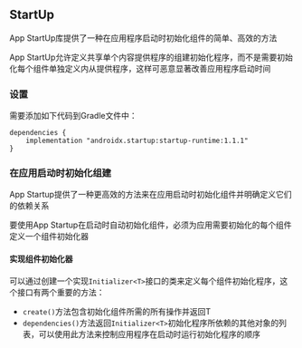 ## StartUp

App StartUp库提供了一种在应用程序启动时初始化组件的简单、高效的方法

App StartUp允许定义共享单个内容提供程序的组建初始化程序，而不是需要初始化每个组件单独定义内从提供程序，这样可恶意显著改善应用程序启动时间



### 设置

需要添加如下代码到Gradle文件中：

```
dependencies {
    implementation "androidx.startup:startup-runtime:1.1.1"
}
```



### 在应用启动时初始化组建

App Startup提供了一种更高效的方法来在应用启动时初始化组件并明确定义它们的依赖关系

要使用App Startup在启动时自动初始化组件，必须为应用需要初始化的每个组件定义一个组件初始化器



#### 实现组件初始化器

可以通过创建一个实现`Initializer<T>`接口的类来定义每个组件初始化程序，这个接口有两个重要的方法：

- `create()`方法包含初始化组件所需的所有操作并返回T
- `dependencies()`方法返回`Initializer<T>`初始化程序所依赖的其他对象的列表，可以使用此方法来控制应用程序在启动时运行初始化程序的顺序
